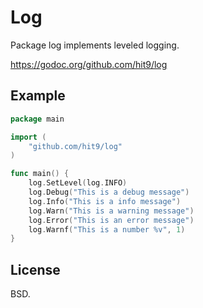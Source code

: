Log
===

Package log implements leveled logging.

https://godoc.org/github.com/hit9/log

Example
-------

```go
package main

import (
	"github.com/hit9/log"
)

func main() {
	log.SetLevel(log.INFO)
	log.Debug("This is a debug message")
	log.Info("This is a info message")
	log.Warn("This is a warning message")
	log.Error("This is an error message")
	log.Warnf("This is a number %v", 1)
}
```

License
-------

BSD.
